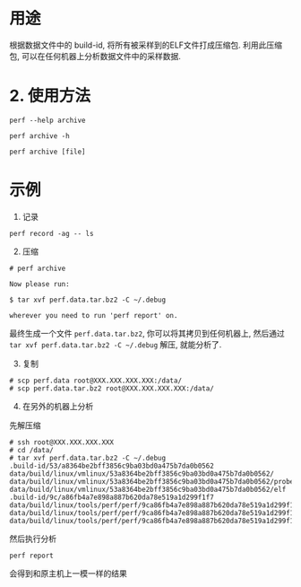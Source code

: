 
# 用途

根据数据文件中的 build-id, 将所有被采样到的ELF文件打成压缩包. 利用此压缩包, 可以在任何机器上分析数据文件中的采样数据. 

# 2. 使用方法


```
perf --help archive
```

```
perf archive -h
```

```
perf archive [file]
```

# 示例

1. 记录

```
perf record -ag -- ls
```

2. 压缩

```
# perf archive

Now please run:

$ tar xvf perf.data.tar.bz2 -C ~/.debug

wherever you need to run 'perf report' on.
```

最终生成一个文件 `perf.data.tar.bz2`, 你可以将其拷贝到任何机器上, 然后通过 `tar xvf perf.data.tar.bz2 -C ~/.debug` 解压, 就能分析了.

3. 复制

```
# scp perf.data root@XXX.XXX.XXX.XXX:/data/
# scp perf.data.tar.bz2 root@XXX.XXX.XXX.XXX:/data/
```

4. 在另外的机器上分析

先解压缩

```
# ssh root@XXX.XXX.XXX.XXX
# cd /data/
# tar xvf perf.data.tar.bz2 -C ~/.debug
.build-id/53/a8364be2bff3856c9ba03bd0a475b7da0b0562
data/build/linux/vmlinux/53a8364be2bff3856c9ba03bd0a475b7da0b0562/
data/build/linux/vmlinux/53a8364be2bff3856c9ba03bd0a475b7da0b0562/probes
data/build/linux/vmlinux/53a8364be2bff3856c9ba03bd0a475b7da0b0562/elf
.build-id/9c/a86fb4a7e898a887b620da78e519a1d299f1f7
data/build/linux/tools/perf/perf/9ca86fb4a7e898a887b620da78e519a1d299f1f7/
data/build/linux/tools/perf/perf/9ca86fb4a7e898a887b620da78e519a1d299f1f7/probes
data/build/linux/tools/perf/perf/9ca86fb4a7e898a887b620da78e519a1d299f1f7/elf
```

然后执行分析

```
perf report
```

会得到和原主机上一模一样的结果